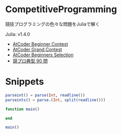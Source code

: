 # CompetitiveProgramming
競技プログラミングの色々な問題をJuliaで解く

Julia: v1.4.0

- [AtCoder Beginner Contest](abc/)
- [AtCoder Grand Contest](agc/)
- [AtCoder Beginners Selection](abs/)
- [競プロ典型 90 問](typical90/)


# Snippets
```julia
parseint() = parse(Int, readline())
parseints() = parse.(Int, split(readline()))

function main()

end

main()
```